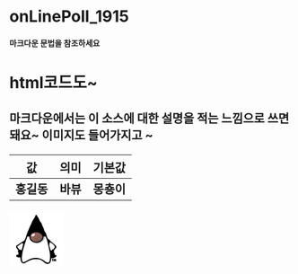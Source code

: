 # onLinePoll_1915
#### 마크다운 문법을 참조하세요
<h1>html코드도~<h2>
마크다운에서는 이 소스에 대한 설명을 적는 느낌으로 쓰면 돼요~ 이미지도 들어가지고 ~
  
| 값 | 의미 | 기본값 |
| --- | :---: | --- |
| 홍길동 | 바뷰 | 몽춍이 |  

  
  <img src="./images/java.png"/>
